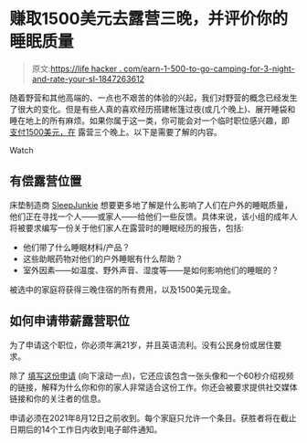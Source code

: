 # 赚取1500美元去露营三晚，并评价你的睡眠质量

> 原文:[https://life hacker . com/earn-1-500-to-go-camping-for-3-night-and-rate-your-sl-1847263612](https://lifehacker.com/earn-1-500-to-go-camping-for-3-nights-and-rate-your-sl-1847263612)

随着野营和其他高端的、一点也不艰苦的体验的兴起，我们对野营的概念已经发生了很大的变化。但是有些人真的喜欢经历搭建帐篷过夜(或几个晚上)、展开睡袋和睡在地上的所有麻烦。如果你属于这一类，你可能会对一个临时职位感兴趣，即 [支付1500美元，在](https://www.sleepjunkie.com/get-paid-to-go-camping/) 露营三个晚上。以下是需要了解的内容。

Watch

## 有偿露营位置

床垫制造商 [SleepJunkie](https://www.sleepjunkie.com/get-paid-to-go-camping/) 想要更多地了解是什么影响了人们在户外的睡眠质量，他们正在寻找一个人——或家人——给他们一些反馈。具体来说，该小组的成年人将被要求编写一份关于他们家人在露营时的睡眠经历的报告，包括:

*   他们带了什么睡眠材料/产品？
*   这些助眠药物对他们的户外睡眠有什么帮助？
*   室外因素——如温度、野外声音、湿度等——是如何影响他们的睡眠的？

被选中的家庭将获得三晚住宿的所有费用，以及1500美元现金。

## 如何申请带薪露营职位

为了申请这个职位，你必须年满21岁，并且英语流利。没有公民身份或居住要求。

除了 [填写这份申请](https://www.sleepjunkie.com/get-paid-to-go-camping/) (向下滚动一点)，它还应该包含一张头像和一个60秒介绍视频的链接，解释为什么你和你的家人非常适合这份工作。你还会被要求提供社交媒体链接和你的关注者的信息。

申请必须在2021年8月12日之前收到。每个家庭只允许一个条目。获胜者将在截止日期后的14个工作日内收到电子邮件通知。